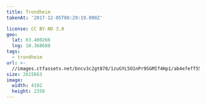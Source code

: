 ```yaml
---
title: Trondheim
takenAt: '2017-12-05T08:29:19.000Z'

license: CC BY-ND 3.0
geo:
  lat: 63.400266
  lng: 10.368688
tags:
  - trondheim
url: >-
  //images.ctfassets.net/bncv3c2gt878/1zuGYL5O1nPr9SGMIf4Hp1/ab4e7eff5585e2ea39e39dd584414e7e/trondheim_38152304584_o
size: 2615663
image:
  width: 4192
  height: 2358
---
```

